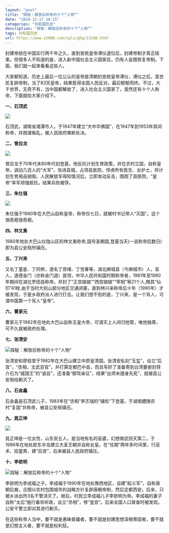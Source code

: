 ```yaml
---
layout: "post"
title: "探秘：解放后称帝的十个“人物”"
date: "2018-12-17 16:15"
categories: "共和国历史"
description: "探秘：解放后称帝的十个“人物”"
tags: 共和国历史
url: https://www.y5000.com/zgls/ghg/13190.html
---
```






封建帝统在中国实行两千年之久，直到宣统皇帝溥仪退位后，封建帝制才真正结束。但很多人不知道的是，进入新中国社会主义国家后，仍有人妄图恢复帝制。下面，我们就一起来看看这些人。

大家都知道，历史上最后一位公认的皇帝是清朝的宣统皇帝溥仪，溥仪之后，袁世凯复辟帝制，当了83天皇帝，结果惹得全国人民反对，最后郁郁而终。不过，大千世界，无奇不有，当中国都解放了，进入社会主义国家了，竟然还有十个人称帝，下面就给大家介绍下。

**一、石顶武**

![](https://img.y5000.com/uploads/allimg/170213/0954435305-0.jpg)

石顶武，湖南省湘潭市人，于1947年建立“大中华佛国”，在1947年到1953年其间称帝，并图谋叛乱，被人民政府果断处决。

**二、曾应龙**

![](https://img.y5000.com/uploads/allimg/170213/0954433K8-1.jpg)

曾应龙于70年代末80年代初登基，他反抗计划生育政策，并在农村立国，自称皇帝，调动几百人的“大军”，攻进县城，占领县医院，俘虏所有医生、女护士，将计划生育用品销毁。人民解放军得知情况后，立即发动反击，围困了县医院，“皇帝”率军顽强抵抗，结果兵败被俘。

**三、朱仕强**

![](https://img.y5000.com/uploads/allimg/170213/09544341D-2.jpg)

朱仕强于1980年在大巴山自称皇帝，称帝仅七日，就被村书记带人“灭国”。这个很奇葩很奇葩。

**四、林文勇**

1980年地处大巴山仪陇山区的林文勇称帝,国号圣朝国,登基当天(一说称帝后数日)即为县公安局所镇压。

**五、丁兴来**

又名丁童星、丁同修，道名丁宫绪、丁觉春等，湖北麻城县（今麻城市）人，盲人，道德金门（亦称金门道）首领，中华人民共和国时期称帝者，1981年至1990年期间在湖北罗田县称帝。并封了“正宫娘娘”“西宫娘娘”“宰相”等21个人,赐其“仙印”41枚.由于当时大别山部分地区交通闭塞，直到林兴来称帝后十年（1990年）才被发现，于是乡政府派人进行打击。让我们想不到的是，丁兴来，是一个肓人，可谓中国第一个肓人“皇帝”。

**六、曹家元**

曹家元于1982年在地处大巴山自称玉皇大帝，可谓天上人间归他管，唯他独尊，可不久就被政府处理。

**七、张清安**

![探秘：解放后称帝的十个“人物”](/uploads/allimg/170213/6-1F213094640130.JPG)

张清安和廖桂堂于1982年在大巴山建立中原皇清国。张清安私刻“玉玺”，设立“后宫”，“丞相，文武百官”，并打算定都巴中县，而且写好了准备寄到台湾要册封蒋介石为“威国王”的“谕旨”，还准备“御驾亲征”，结果“出师未捷身先死”，就被县公安局给剿灭了。

**八、石金鑫**

石金鑫是石顶武儿子，1983年在“丞相”李丕瑞的“辅佐”下登基，于湖南醴陵农村“复国”并称帝，被县公安局镇压。

**九、晁正坤**

![](https://img.y5000.com/uploads/allimg/170213/09544352P-3.jpg)

晁正坤是一位女性，山东安丘人，是当地有名的巫婆，幻想做武则天第二，于1986年在地处胶东半岛建立大圣王朝并自称女皇。在“任期”两年多时间里，行巫术、招童男、建“后宫”，后来被县人民政府镇压。

**十、李欲明**

![探秘：解放后称帝的十个“人物”](/uploads/allimg/170213/6-1F21309445A33.JPG)

李欲明为李成福之子。李成福于1990年在地处豫西地区，自建“起义军”，自称唐朝后裔，企图以农村包围城市的战略方针复辟唐朝帝制，然后定都西安。后来，只被乡派出所3名干警消灭了。继后，村民立李成福儿子李欲明为帝。李成福的妻子自称“太后”施行垂帘听政，设立“丞相”，修“皇宫”。后来全国人口普查时被发现。公安干警立即对其进行剿灭。

在这些称帝人当中，要不就是愚昧昏庸者，要不就是封建思想深根蒂固者，要不就是幻想主义者，要不就是权利狂。
